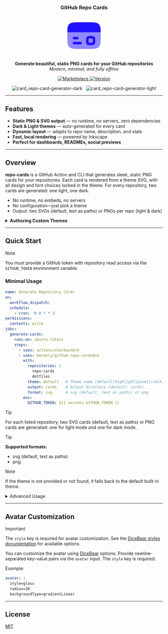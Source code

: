 <div align="center">
    <h3>GitHub Repo Cards</h3>
    <img src=".github/assets/logo.svg" alt="logo" height="128" />
    <p>
        <b>Generate beautiful, static PNG cards for your GitHub repositories</b><br>
        <i>Modern, minimal, and fully offline</i>
    </p>
    <p align="center">
      <a href="https://github.com/marketplace/actions/github-repo-cards">
        <img alt="Marketplace" src="https://img.shields.io/badge/GitHub%20Actions-Marketplace-blue?logo=github-actions&logoColor=white">
      </a>
      <a href="https://github.com/metaory/github-repo-cards/releases">
        <img alt="Version" src="https://img.shields.io/github/v/tag/metaory/github-repo-cards">
      </a>
    </p>
    <img src="cards/card_repo-card-generator_dark.png" alt="card_repo-card-generator-dark" width="40%" />
    &nbsp;
    <img src="cards/card_repo-card-generator_light.png" alt="card_repo-card-generator-light" width="40%" />
</div>

---

## Features

- **Static PNG & SVG output** — no runtime, no servers, zero dependencies
- **Dark & Light themes** — auto-generated for every card
- **Dynamic layout** — adapts to repo name, description, and stats
- **Fast, local rendering** — powered by Inkscape
- **Perfect for dashboards, READMEs, social previews**

---

## Overview

**repo-cards** is a GitHub Action and CLI that generates sleek, static PNG cards for your repositories. Each card is rendered from a theme SVG, with all design and font choices locked in the theme. For every repository, two cards are generated: one light, one dark.


- No runtime, no embeds, no servers
- No configuration—just pick a theme
- Output: two SVGs (default, text as paths) or PNGs per repo (light & dark)

<details>
<summary><strong>Authoring Custom Themes</strong></summary>

You can use any of the built-in themes by name, or provide your own SVG theme template by path via the `theme` input.

**How it works:**
- If `theme` is a name, it uses one of the built-in themes (see available names).
- If `theme` is a path, it uses your custom SVG file from your repository.

**Reference template:** [themes/default.svg](themes/default.svg)

**Template variables available:**
  - `${name_tspans}`: repo name (multi-line, tspan)
  - `${desc_tspans}`: repo description (multi-line, tspan)
  - `${lang}`: primary language
  - `${star}`: star count
  - `${fork}`: fork count
  - `${avatar}`: base64 SVG avatar
  - `${lang_width}`: width for language pill
  - `${lang_x}`: x for language text
  - `${stat_x}`: x for stats group

**Font loader magic:**
Add font URLs as comments at the top of your SVG:
`<!-- FONT::https://.../font.ttf -->`
These will be auto-downloaded and registered for rendering.

**SVG class placeholder:**
The top-level `<svg>` must have `class="__THEME__"`. This will be replaced with `light` or `dark` during generation.

Keep your SVG self-contained. All CSS variables will be inlined and the `:root` block removed automatically.
</details>

---

## Quick Start

> [!NOTE]
> You must provide a GitHub token with repository read access via the `GITHUB_TOKEN` environment variable.

### Minimal Usage

```yaml
name: Generate Repository Cards
on:
  workflow_dispatch:
  schedule:
    - cron: '0 0 * * 1'
permissions:
  contents: write
jobs:
  generate-cards:
    runs-on: ubuntu-latest
    steps:
      - uses: actions/checkout@v4
      - uses: metaory/github-repo-cards@v1
        with:
          repositories: |
            repo-cards
            dotfiles
          theme: default   # Theme name (default|highlight|pixel|rubik) or Path to theme file
          output: cards    # Output directory (default: cards)
          format: svg      # svg (default, text as paths) or png
        env:
          GITHUB_TOKEN: ${{ secrets.GITHUB_TOKEN }}
```

> [!TIP]
> For each listed repository, two SVG cards (default, text as paths) or PNG cards are generated: one for light mode and one for dark mode.

> [!TIP]
> **Supported formats:**
> - svg (default, text as paths)
> - png

> [!NOTE]
> If the theme is not provided or not found, it falls back to the default built-in theme.

<details>
<summary>Advanced Usage</summary>

```yaml
name: Generate Repository Cards
on:
  workflow_dispatch:
  schedule:
    - cron: '0 0 * * 1'
permissions:
  contents: write
jobs:
  generate-cards:
    runs-on: ubuntu-latest
    steps:
      - uses: actions/checkout@v4
      - uses: metaory/github-repo-cards@v1
        with:
          repositories: |
            repo-cards
            dotfiles
            my-awesome-project
          theme: default
          output: assets/cards
          format: png # svg (default, text as paths) or png
          avatar: |
            style=glass
            radius=28
            backgroundType=gradientLinear
        env:
          GITHUB_TOKEN: ${{ secrets.GITHUB_TOKEN }}
```

</details>

---

## Avatar Customization

> [!IMPORTANT]
> The `style` key is required for avatar customization. See the [DiceBear styles documentation](https://www.dicebear.com/styles/) for available options.

You can customize the avatar using [DiceBear](https://www.dicebear.com/styles/) options. Provide newline-separated key-value pairs via the `avatar` input. The `style` key is required.

Example:

```yaml
avatar: |
  style=glass
  radius=28
  backgroundType=gradientLinear
```

---

## License

[MIT](LICENSE)
